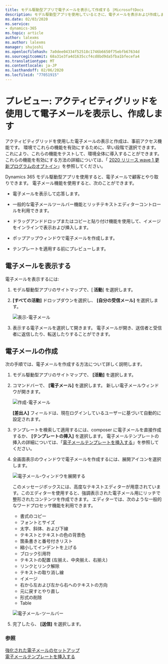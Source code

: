 ```yaml
---
title: モデル駆動型アプリで電子メールを表示して作成する |MicrosoftDocs
description: モデル駆動型アプリを使用しているときに、電子メールを表示および作成します。
ms.date: 02/03/2020
ms.service:
- dynamics-365
ms.topic: article
author: lalexms
ms.author: lalexms
manager: shujoshi
ms.openlocfilehash: 7a0dee04334f52518c1746b6650f75ebfb67634d
ms.sourcegitcommit: 68a31e3fa4d1635ccf4cd8bd9da5fba1bfecefa4
ms.translationtype: MT
ms.contentlocale: ja-JP
ms.lasthandoff: 02/06/2020
ms.locfileid: "77051915"
---
```

# <a name="preview-view-and-create-email-through-the-activities-grid"></a>プレビュー: アクティビティグリッドを使用して電子メールを表示し、作成します

アクティビティグリッドを使用した電子メールの表示と作成は、事前アクセス機能です。 環境でこれらの機能を有効にするために、早い段階で選択できます。 これにより、これらの機能をテストして、環境全体に導入することができます。 これらの機能を有効にする方法の詳細については、「 [2020 リリース wave 1 更新プログラムのオプトイン](https://docs.microsoft.com/power-platform/admin/opt-in-early-access-updates)」を参照してください。

Dynamics 365 モデル駆動型アプリを使用すると、電子メールで顧客とやり取りできます。 電子メール機能を使用すると、次のことができます。

- 電子メールを表示して応答します。 

- 一般的な電子メールツールバー機能とリッチテキストエディターコントロールを利用できます。 

- ドラッグアンドドロップまたはコピーと貼り付け機能を使用して、イメージをインラインで表示および挿入します。 

- ポップアップウィンドウで電子メールを作成します。  

- テンプレートを適用する前にプレビューします。 



## <a name="view-your-email"></a>電子メールを表示する

電子メールを表示するには:

1. モデル駆動型アプリのサイトマップで、[ **活動**] を選択します。 

2. **[すべての活動]** ドロップダウンを選択し、 **[自分の受信メール]** を選択します。

    ![表示-電子メール](media/view-email.png "受信した電子メールを表示する")

3. 表示する電子メールを選択して開きます。 電子メールが開き、送信者と受信者に返信したり、転送したりすることができます。

## <a name="create-email"></a>電子メールの作成

次の手順では、電子メールを作成する方法について詳しく説明します。

1. モデル駆動型アプリのサイトマップで、 **[活動]** を選択します。

2. コマンドバーで、 **[電子メール]** を選択します。 新しい電子メールウィンドウが開きます。

    ![作成-電子メール](media/create-email.png "新しい電子メールを作成する")

    **[差出人]** フィールドは、現在ログインしているユーザーに基づいて自動的に設定されます。

3. テンプレートを検索して適用するには、composer に電子メールを直接作成するか、 **[テンプレートの挿入]** を選択します。 電子メールテンプレートの挿入の詳細については、「[電子メールテンプレートを挿入する](insert-email-template.md)」を参照してください。

4. 全画面表示のウィンドウで電子メールを作成するには、展開アイコンを選択します。

    ![電子メール-ウィンドウを展開する](media/email-expand-window.png "[電子メール] ウィンドウを展開します。")

    このメッセージボックスには、高度なテキストエディターが用意されています。このエディターを使用すると、強調表示された電子メール用にリッチで整形されたコンテンツを作成できます。 エディターでは、次のような一般的なワードプロセッサ機能を利用できます。 

    - 書式のコピー
    - フォントとサイズ
    - 太字、斜体、および下線
    - テキストとテキストの色の背景色
    - 箇条書きと番号付きリスト
    - 縮小してインデントを上げる
    - ブロック引用符
    - テキストの配置 (左揃え、中央揃え、右揃え)
    - リンクとリンク解除
    - テキストの取り消し線
    - イメージ
    - 右から左および左から右へのテキストの方向
    - 元に戻すとやり直し
    - 形式の削除
    - Table

    ![電子メール-ツールバー](media/email-toolbar.png "リッチテキストエディター機能の使用")

5. 完了したら、 **[送信]** を選択します。


### <a name="see-also"></a>参照

[強化された電子メールのセットアップ](https://docs.microsoft.com/power-platform/admin/system-settings-dialog-box-email-tab)<br>
[電子メールテンプレートを挿入する](insert-email-template.md)

